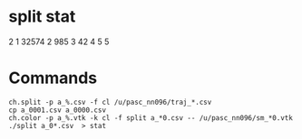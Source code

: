 # split stat
  2 1
  32574 2
    985 3
     42 4
      5 5

# Commands

    ch.split -p a_%.csv -f cl /u/pasc_nn096/traj_*.csv
    cp a_0001.csv a_0000.csv
    ch.color -p a_%.vtk -k cl -f split a_*0.csv -- /u/pasc_nn096/sm_*0.vtk
    ./split a_0*.csv  > stat
